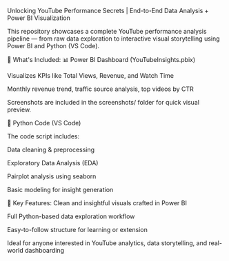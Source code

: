 Unlocking YouTube Performance Secrets | End-to-End Data Analysis + Power BI Visualization

This repository showcases a complete YouTube performance analysis pipeline — from raw data exploration to interactive visual storytelling using Power BI and Python (VS Code).

📁 What's Included:
📊 Power BI Dashboard (YouTubeInsights.pbix)

Visualizes KPIs like Total Views, Revenue, and Watch Time

Monthly revenue trend, traffic source analysis, top videos by CTR

Screenshots are included in the screenshots/ folder for quick visual preview.

🧪 Python Code (VS Code)

The code  script includes:

Data cleaning & preprocessing

Exploratory Data Analysis (EDA)

Pairplot analysis using seaborn

Basic modeling for insight generation

📌 Key Features:
Clean and insightful visuals crafted in Power BI

Full Python-based data exploration workflow

Easy-to-follow structure for learning or extension

Ideal for anyone interested in YouTube analytics, data storytelling, and real-world dashboarding
